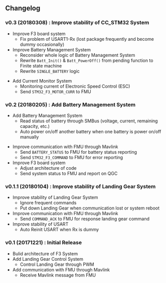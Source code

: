 ## Changelog

### v0.3 (20180308) : Improve stability of CC_STM32 System
* Improve F3 board system
    * Fix problem of USART1-Rx (lost package frequently and become dummy occasionally)
* Improve Battery Management System
    * Reconsider whole logic of Battery Management System
    * Rewrite `Batt_Init()` & `Batt_PowerOff()` from pending function to Finite state machine
    * Rewrite `SINGLE_BATTERY` logic
+ Add Current Monitor System
    + Monitoring current of Electronic Speed Control (ESC)
    + Send `STM32_F3_MOTOR_CURR` to FMU

### v0.2 (20180205) : Add Battery Management System
+ Add Battery Management System
    + Read status of battery through SMBus (voltage, current, remaining capacity, etc.)
    + Auto power on/off another battery when one battery is power on/off manually
* Improve communication with FMU through Mavlink
    + Send `BATTERY_STATUS` to FMU for battery status reporting
    + Send `STM32_F3_COMMAND` to FMU for error reporting
* Improve F3 board system
    * Adjust architecture of code
    + Send system status to FMU and report on QGC

### v0.1.1 (20180104) : Improve stability of Landing Gear System
* Improve stability of Landing Gear System
    + Ignore frequent commands
    + Put down Landing Gear when communication lost or system reboot
* Improve communication with FMU through Mavlink
    + Send `COMMAND_ACK` to FMU for response landing gear command
* Improve stability of USART
    + Auto Reinit USART when Rx is dummy

### v0.1 (20171221) : Initial Release
+ Bulid architecture of F3 System
+ Add Landing Gear Control System
    + Control Landing Gear through PWM
+ Add communication with FMU through Mavlink
    + Receive Mavlink message from FMU
